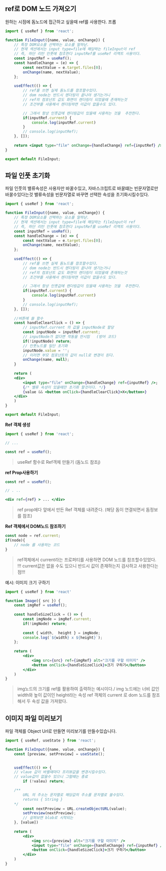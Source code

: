 ## ref로  DOM 노드 가져오기
원하는 시점에 돔노드에 접근하고 싶을때 ref를 사용한다. 프롭
```jsx
import { useRef } from 'react';

function FileInput({name, value, onChange}) {
	// 특정 DOM요소를 선택하는 요소를 말하낟.
	// 현재 섹션에서는 input type=file에 해당하는 fileInput이 ref
	// 즉, 하단 리턴 인풋에 참조한다 inputRef를 useRef 리액트 사용이다.
	const inputRef = useRef();
	const handleChange = (e) => {
		const nextValue = e.target.files[0];
		onChange(name, nextValue);
	};
	
	useEffect(() => {
		// ref를 쓰면 실제 돔노드를 참조할수있다.
		// dom node는 반드시 렌더링이 끝나야 생기는거니
		// ref의 컴포넌트 값도 화면이 렌더링이 되었을때 존재하는것
		// 조건부를 사용해서 렌더링하면 이값이 없을수도 있다.

		// 그래서 항상 인풋값에 렌더링값이 있을때 사용하는 것을  추천한다.
		if(inputRef.current) {
			console.log(inputRef.current)
		}
		// console.log(inputRef);
	}, []);
	
	return <input type="file" onChange={handleChange} ref={inputRef} />;
}

export default FileInput;
```

##  파일 인풋 초기화
파일 인풋의 밸류속성은 사용자만 바꿀수있고, 자바스크립트로 바꿀떄는 빈문자열로만 바꿀수있다는것
밸류속성을 빈문자열로 바꾸면 선택한 속성을 초기화시킬수있다.
```jsx
import { useRef } from 'react';

function FileInput({name, value, onChange}) {
	// 특정 DOM요소를 선택하는 요소를 말하낟.
	// 현재 섹션에서는 input type=file에 해당하는 fileInput이 ref
	// 즉, 하단 리턴 인풋에 참조한다 inputRef를 useRef 리액트 사용이다.
	const inputRef = useRef();
	const handleChange = (e) => {
		const nextValue = e.target.files[0];
		onChange(name, nextValue);
	};
	
	useEffect(() => {
		// ref를 쓰면 실제 돔노드를 참조할수있다.
		// dom node는 반드시 렌더링이 끝나야 생기는거니
		// ref의 컴포넌트 값도 화면이 렌더링이 되었을때 존재하는것
		// 조건부를 사용해서 렌더링하면 이값이 없을수도 있다.

		// 그래서 항상 인풋값에 렌더링값이 있을때 사용하는 것을  추천한다.
		if(inputRef.current) {
			console.log(inputRef.current)
		}
		// console.log(inputRef);
	}, []);
	
	//버튼에 쓸 함수
	const handleClearClick = () => {
		// inputRef.current 의 값을 inputNode로 할당
		const inputNode = inputRef.current;
		// inputNode가 없다면 작동을 안시밈	(방어 코드)
		if(!inputNode) return;
		// 인풋노드를 일단 초기화
		inputNode.value = '';
		// 이러면 부모 컴포넌트의 값이 null로 변경이 된다.
		onChange(name, null);
	}
	
	return (
	<div>
		<input type="file" onChange={handleChange} ref={inputRef} />;
		{/* 밸류 속성이 있을때만 초기화 할것이다. */}
		{value && <button onClick={handleClearClick}>X</button>}
	</div>
	)
}

export default FileInput;
```

**Ref  객체 생성**
```jsx
import { useRef } from 'react';

// ...

const ref = useRef();
```
> useRef  함수로 Ref객체 만들기 (돔노드 참조j)

**ref Prop사용하기**
```jsx
const ref = useRef();

// . ..

<div ref={ref} > ... </div>
```
>  ref prop에다 앞에서 만든 Ref 객체를 내려준다. (해당 돔이 연결되면서  돔정보를 참조)

**Ref 객체에서 DOM노드 참조하기**
```jsx
const node = ref.current;
if(node){
	// node 를 사용하는 코드
}
```
> ref객체에서 current라는 프로퍼티를  사용하면 DOM 노드를 참조할수있었다.
> !!! current값은 없을 수도 있으니 반드시 값이 존재하는지 검사하고 사용한다는 점!!!

예시: 이미지 크기 구하기
```jsx
import { useRef } from 'react'

function Image({ src }) {
	const imgRef = useRef();
	
	const handleSizeClick = () => {
		const imgNode = imgRef.current;
		if(!imgNode) return;
		
		const { width,  height } = imgNode;
		console.log(`${width} x ${height}`);
	};
	
	return (
		<div>
			<img src={src} ref={imgRef} alt="크기를 구할 이미지" />
			<button onClick={handleSizeClick}>크기 구하기</button>
		</div>
	)
}
```
> img노드의 크기를 ref를 활용하여 출력하는 예시이다./
> img 노드에는 너비 값인 width와 높이 값이인 height라는 속성
> ref  객체의 current 로 dom 노드를 참조해서 두 속성 값을 가져왔다.

## 이미지 파일 미리보기
파일 객체를 Object Url로 만들면 미리보기를 만들수있습니다.
```jsx
import { useRef, useState } from 'react';

function FileInput({name, value, onChange}) {
	const [preview, setPreview] = useState();
	

	useEffect(() => {
	// vlaue 값이 바뀔때마다 프리뷰값을 변경시킬수있다.
	// value값이 없을수 있으니 그럴떄는 종료
		if (!valeu) return;	

	/**
		URL 의 주소는 문자열로 해당값의 주소를 문자열로 쓸수있다.
		returns { String }	
	*/
		const nextPreview = URL.createObjectURL(value);	
		setPreview(nextPreview);
		// 살펴보면 blob로 시작되는 
	}, [value])
	
	return (
		<div>
			<img src={preview} alt="크기를 구할 이미지" />
			<input type="file" onChange={handleChange} ref={inputRef} />
			<button onClick={handleSizeClick}>크기 구하기</button>
		</div>
	)
}
```